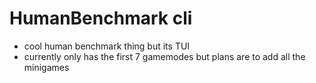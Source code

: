 # HumanBenchmark cli
- cool human benchmark thing but its TUI
- currently only has the first 7 gamemodes but plans are to add all the minigames

